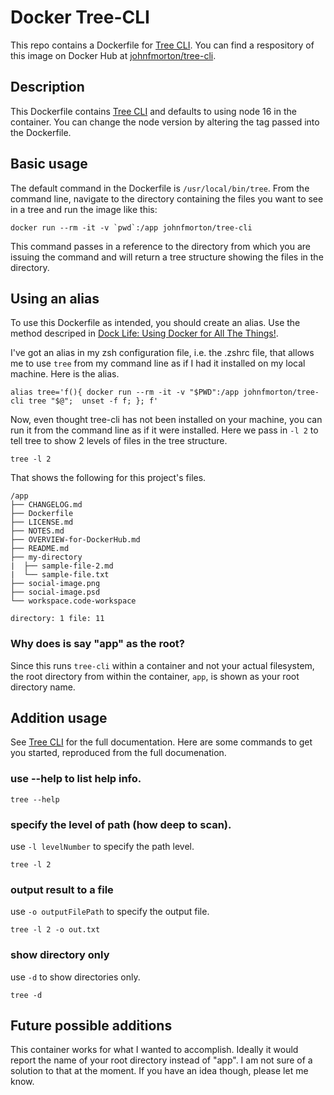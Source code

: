 # Docker Tree-CLI
This repo contains a Dockerfile for [Tree CLI](https://github.com/MrRaindrop/tree-cli). You can find a respository of this image on Docker Hub at [johnfmorton/tree-cli](https://hub.docker.com/r/johnfmorton/tree-cli).

## Description

This Dockerfile contains [Tree CLI](https://github.com/MrRaindrop/tree-cli) and defaults to using node 16 in the container. You can change the node version by altering the tag passed into the Dockerfile.

## Basic usage

The default command in the Dockerfile is `/usr/local/bin/tree`.  From the command line, navigate to the directory containing the files you want to see in a tree and run the image like this:

```
docker run --rm -it -v `pwd`:/app johnfmorton/tree-cli
```

This command passes in a reference to the directory from which you are issuing the command and will return a tree structure showing the files in the directory.

## Using an alias

To use this Dockerfile as intended, you should create an alias. Use the method descriped in [Dock Life: Using Docker for All The Things!](https://nystudio107.com/blog/dock-life-using-docker-for-all-the-things).

I've got an alias in my zsh configuration file, i.e. the .zshrc file, that allows me to use `tree` from my command line as if I had it installed on my local machine. Here is the alias.

```
alias tree='f(){ docker run --rm -it -v "$PWD":/app johnfmorton/tree-cli tree "$@";  unset -f f; }; f'
```

Now, even thought tree-cli has not been installed on your machine, you can run it from the command line as if it were installed. Here we pass in `-l 2` to tell tree to show 2 levels of files in the tree structure.

```
tree -l 2
```

That shows the following for this project's files.

```
/app
├── CHANGELOG.md
├── Dockerfile
├── LICENSE.md
├── NOTES.md
├── OVERVIEW-for-DockerHub.md
├── README.md
├── my-directory
|  ├── sample-file-2.md
|  └── sample-file.txt
├── social-image.png
├── social-image.psd
└── workspace.code-workspace

directory: 1 file: 11
```

### Why does is say "app" as the root?

Since this runs `tree-cli` within a container and not your actual filesystem, the root directory from within the container, `app`, is shown as your root directory name.

## Addition usage

See [Tree CLI](https://github.com/MrRaindrop/tree-cli) for the full documentation. Here are some commands to get you started, reproduced from the full documenation.
### use --help to list help info.

```
tree --help
```

### specify the level of path (how deep to scan).

use `-l levelNumber` to specify the path level.

```
tree -l 2
```

### output result to a file

use `-o outputFilePath` to specify the output file.

```
tree -l 2 -o out.txt
```

### show directory only

use `-d` to show directories only.

```
tree -d
```
## Future possible additions

This container works for what I wanted to accomplish. Ideally it would report the name of your root directory instead of "app". I am not sure of a solution to that at the moment. If you have an idea though, please let me know.
